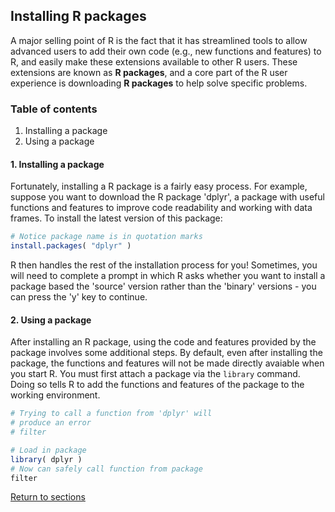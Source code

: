 ## Installing R packages

A major selling point of R is the fact that it has streamlined tools to allow advanced users to add their own code (e.g., new functions and features) to R, and easily make these extensions available to other R users. These extensions are known as __R packages__, and a core part of the R user experience is downloading __R packages__ to help solve specific problems.

### Table of contents
  
1. Installing a package
2. Using a package

#### 1. Installing a package

Fortunately, installing a R package is a fairly easy process. For example, suppose you want to download the R package 'dplyr', a package with useful functions and features to improve code readability and working with data frames. To install the latest version of this package:
```R
# Notice package name is in quotation marks
install.packages( "dplyr" )
```

R then handles the rest of the installation process for you! Sometimes, you will need to complete a prompt in which R asks whether you want to install a package based the 'source' version rather than the 'binary' versions - you can press the 'y' key to continue.

#### 2. Using a package

After installing an R package, using the code and features provided by the package involves some additional steps. By default, even after installing the package, the functions and features will not be made directly avaiable when you start R. You must first attach a package via the `library` command. Doing so tells R to add the functions and features of the package to the working environment.
```R
# Trying to call a function from 'dplyr' will 
# produce an error
# filter

# Load in package
library( dplyr )
# Now can safely call function from package
filter
```

[Return to sections](C00_P002_Chapters.md)

